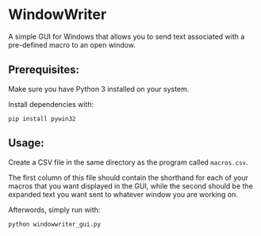 # WindowWriter

A simple GUI for Windows that allows you to send text associated with a pre-defined macro to an open window.

## Prerequisites:

Make sure you have Python 3 installed on your system.

Install dependencies with:

```
pip install pywin32
```

## Usage:

Create a CSV file in the same directory as the program called `macros.csv`. 

The first column of this file should contain the shorthand for each of your macros that you want displayed in the GUI, while the second should be the expanded text you want sent to whatever window you are working on.

Afterwords, simply run with: 

```
python windowwriter_gui.py
```




